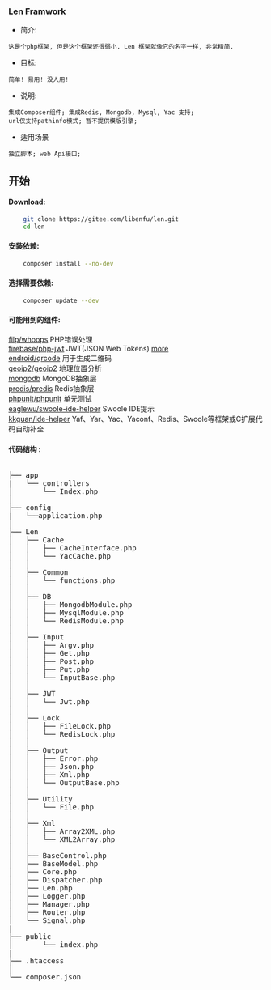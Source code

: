 ### **Len Framwork** 

   -  简介:
    
    这是个php框架, 但是这个框架还很弱小. Len 框架就像它的名字一样, 非常精简.
   

   - 目标: 
    
    简单! 易用! 没人用!


   - 说明:

    集成Composer组件; 集成Redis, Mongodb, Mysql, Yac 支持; 
    url仅支持pathinfo模式; 暂不提供模版引擎;
    
   - 适用场景
    
    独立脚本; web Api接口;

## 开始
#### Download:

```bash
    git clone https://gitee.com/libenfu/len.git
    cd len
```
#### 安装依赖:

```bash
    composer install --no-dev
```
#### 选择需要依赖:

```bash
    composer update --dev
```
#### 可能用到的组件:
[filp/whoops](https://packagist.org/packages/filp/whoops) PHP错误处理  
[firebase/php-jwt](https://packagist.org/packages/firebase/php-jwt) JWT(JSON Web Tokens) [more](https://jwt.io/)  
[endroid/qrcode](https://packagist.org/packages/endroid/qrcode) 用于生成二维码  
[geoip2/geoip2](https://packagist.org/packages/geoip2/geoip2) 地理位置分析  
[mongodb](https://packagist.org/packages/mongodb/mongodb) MongoDB抽象层  
[predis/predis](https://packagist.org/packages/predis/predis) Redis抽象层  
[phpunit/phpunit](https://packagist.org/packages/phpunit/phpunit) 单元测试  
[eaglewu/swoole-ide-helper](https://packagist.org/packages/eaglewu/swoole-ide-helper) Swoole IDE提示  
[kkguan/ide-helper](https://packagist.org/packages/kkguan/ide-helper) Yaf、Yar、Yac、Yaconf、Redis、Swoole等框架或C扩展代码自动补全  

#### 代码结构 :
<pre> 
├── app
|   └── controllers
│       └── Index.php
│
├── config
|   └──application.php
│ 
├── Len
│   ├── Cache
│   │   ├── CacheInterface.php
│   │   └── YacCache.php
│   │   
│   ├── Common
│   │   └── functions.php
│   │   
│   ├── DB
│   │   ├── MongodbModule.php
│   │   ├── MysqlModule.php
│   │   └── RedisModule.php
│   │   
│   ├── Input
│   │   ├── Argv.php
│   │   ├── Get.php
│   │   ├── Post.php
│   │   ├── Put.php
│   │   └── InputBase.php
│   │   
│   ├── JWT
│   │   └── Jwt.php
│   │   
│   ├── Lock
│   │   ├── FileLock.php
│   │   └── RedisLock.php
│   │   
│   ├── Output
│   │   ├── Error.php
│   │   ├── Json.php
│   │   ├── Xml.php
│   │   └── OutputBase.php
│   │   
│   ├── Utility
│   │   └── File.php
│   │   
│   ├── Xml
│   │   ├── Array2XML.php
│   │   └── XML2Array.php
│   │ 
│   ├── BaseControl.php
│   ├── BaseModel.php
│   ├── Core.php
│   ├── Dispatcher.php
│   ├── Len.php
│   ├── Logger.php
│   ├── Manager.php
│   ├── Router.php
│   └── Signal.php
|
├── public
│       └── index.php
|
├── .htaccess
│
└── composer.json

</pre>